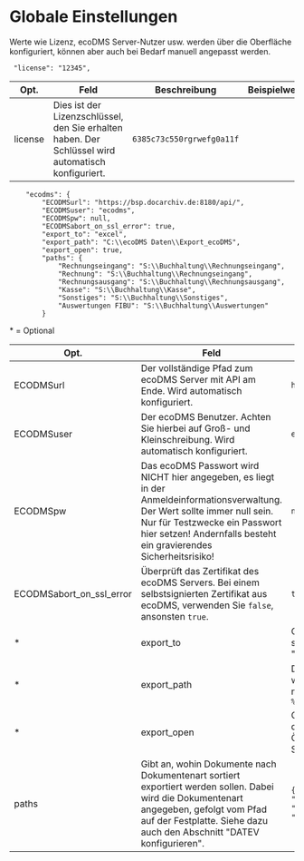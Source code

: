 # Globale Einstellungen

Werte wie Lizenz, ecoDMS Server-Nutzer usw. werden über die Oberfläche konfiguriert, können aber auch bei Bedarf manuell angepasst werden.

```
 "license": "12345",
```

Opt. | Feld | Beschreibung | Beispielwert
-------|------|--------------|-----------------
 | license | Dies ist der Lizenzschlüssel, den Sie erhalten haben. Der Schlüssel wird automatisch konfiguriert. | ```6385c73c550rgrwefg0a11f```

```
    "ecodms": {
        "ECODMSurl": "https://bsp.docarchiv.de:8180/api/",
        "ECODMSuser": "ecodms",
        "ECODMSpw": null,
        "ECODMSabort_on_ssl_error": true,
        "export_to": "excel",
        "export_path": "C:\\ecoDMS Daten\\Export_ecoDMS",
        "export_open": true,
        "paths": {
            "Rechnungseingang": "S:\\Buchhaltung\\Rechnungseingang",
            "Rechnung": "S:\\Buchhaltung\\Rechnungseingang",
            "Rechnungsausgang": "S:\\Buchhaltung\\Rechnungsausgang",
            "Kasse": "S:\\Buchhaltung\\Kasse",
            "Sonstiges": "S:\\Buchhaltung\\Sonstiges",
            "Auswertungen FIBU": "S:\\Buchhaltung\\Auswertungen"
        }
```

\* = Optional

Opt.| Feld | Beschreibung | Beispielwert
-------|------|--------------|-----------------
 | ECODMSurl | Der vollständige Pfad zum ecoDMS Server mit API am Ende. Wird automatisch konfiguriert. | ```https://beispiel.docarchiv.de:8180/api/```
 | ECODMSuser | Der ecoDMS Benutzer. Achten Sie hierbei auf Groß- und Kleinschreibung. Wird automatisch konfiguriert. | ```ecodms```
 | ECODMSpw | Das ecoDMS Passwort wird NICHT hier angegeben, es liegt in der Anmeldeinformationsverwaltung. Der Wert sollte immer null sein. Nur für Testzwecke ein Passwort hier setzen! Andernfalls besteht ein gravierendes Sicherheitsrisiko! | ```null```
 | ECODMSabort_on_ssl_error | Überprüft das Zertifikat des ecoDMS Servers. Bei einem selbstsignierten Zertifikat aus ecoDMS, verwenden Sie ```false```, ansonsten ```true```. | ```true```
\* | export_to | Gibt an, in welchem Format exportiert werden soll. Wenn Sie Excel nutzen, empfehlen wir "excel". Möglichkeiten: ```excel```, ```csv```
\* | export_path | Der Pfad, unter dem die Excel-Dateien abgelegt werden sollen (nicht die Dokumente). Wenn nichts angegeben wird, ist der Pfad: ```%appdata%\\arkivado\\ecodmstool``` | ```C:\\ecoDMS Daten\\Export_ecoDMS```
\* | export_open | Gibt an, ob die erstellte Excel-/CSV-Datei nach dem Export automatisch angezeigt werden soll. Öffnet die Datei mit dem hinterlegten Standardprogramm. | ```true```
 | paths | Gibt an, wohin Dokumente nach Dokumentenart sortiert exportiert werden sollen. Dabei wird die Dokumentenart angegeben, gefolgt vom Pfad auf der Festplatte. Siehe dazu auch den Abschnitt "DATEV konfigurieren". | ```{"Rechnungseingang": "C:\\Datev\\Belegtransfer\\Rechnungseingang", "Rechnungsausgang": "C:\\Datev\\Belegtransfer\\Rechnungsausgang"}```

